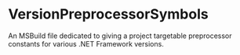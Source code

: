 # VersionPreprocessorSymbols
An MSBuild file dedicated to giving a project targetable preprocessor constants for various .NET Framework versions.
